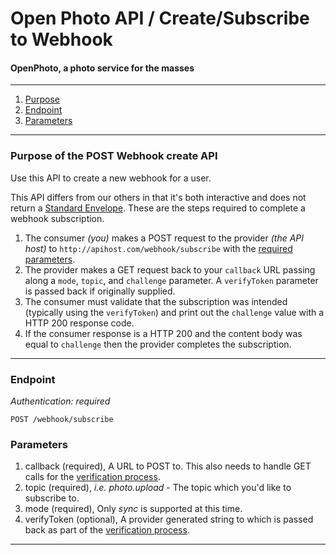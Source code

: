 Open Photo API / Create/Subscribe to Webhook
=======================
#### OpenPhoto, a photo service for the masses

----------------------------------------

1. [Purpose][purpose]
1. [Endpoint][endpoint]
1. [Parameters][parameters]

----------------------------------------

<a name="purpose"></a>
### Purpose of the POST Webhook create API

Use this API to create a new webhook for a user.

This API differs from our others in that it's both interactive and does not return a [Standard Envelope][Envelope]. These are the steps required to complete a webhook subscription.

<a name="verification"></a>

1.  The consumer _(you)_ makes a POST request to the provider _(the API host)_ to `http://apihost.com/webhook/subscribe` with the <a href="#">required parameters</a>.
1.  The provider makes a GET request back to your `callback` URL passing along a `mode`, `topic`, and `challenge` parameter. A `verifyToken` parameter is passed back if originally supplied.
1.  The consumer must validate that the subscription was intended (typically using the `verifyToken`) and print out the `challenge` value with a HTTP 200 response code.
1.  If the consumer response is a HTTP 200 and the content body was equal to `challenge` then the provider completes the subscription.

----------------------------------------

<a name="endpoint"></a>
### Endpoint

_Authentication: required_

    POST /webhook/subscribe

<a name="parameters"></a>
### Parameters

1.  callback (required), A URL to POST to. This also needs to handle GET calls for the <a href="#verification">verification process</a>.
1.  topic (required), _i.e. photo.upload_ - The topic which you'd like to subscribe to.
1.  mode (required), Only _sync_ is supported at this time.
1.  verifyToken (optional), A provider generated string to which is passed back as part of the <a href="#verification">verification process</a>.

----------------------------------------

[Envelope]: Envelope.markdown
[purpose]: #purpose
[endpoint]: #endpoint
[parameters]: #parameters
